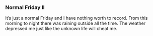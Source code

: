 ### Normal Friday II
It’s just a normal Friday and I have nothing worth to record. From this morning to night there was raining outside all the time. The weather depressed me just like the unknown life will cheat me.
